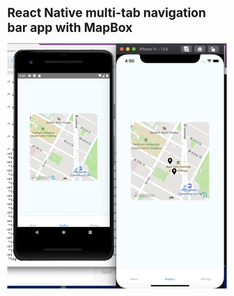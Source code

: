 
# React Native multi-tab navigation bar app with MapBox 

![MapBoxInReactNative](images/travelermainscreen.png "MapBox with React Native ") 
